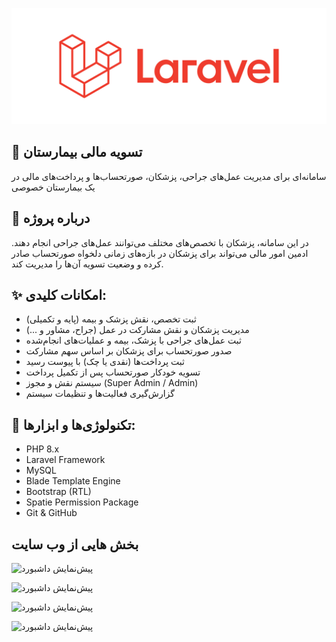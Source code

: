 

![پیش‌نمایش داشبورد](screenshots/laravel.svg)


## 🏥 تسویه مالی بیمارستان 
سامانه‌ای برای مدیریت عمل‌های جراحی، پزشکان، صورتحساب‌ها و پرداخت‌های مالی در یک بیمارستان خصوصی

## 📝 درباره پروژه
در این سامانه، پزشکان با تخصص‌های مختلف می‌توانند عمل‌های جراحی انجام دهند. ادمین امور مالی می‌تواند برای پزشکان در بازه‌های زمانی دلخواه صورتحساب صادر کرده و وضعیت تسویه آن‌ها را مدیریت کند.

## ✨ امکانات کلیدی:
- ثبت تخصص‌، نقش پزشک و بیمه (پایه و تکمیلی)
- مدیریت پزشکان و نقش مشارکت در عمل (جراح، مشاور و ...)
- ثبت عمل‌های جراحی با پزشک، بیمه و عملیات‌های انجام‌شده
- صدور صورتحساب برای پزشکان بر اساس سهم مشارکت
- ثبت پرداخت‌ها (نقدی یا چک) با پیوست رسید
- تسویه خودکار صورتحساب پس از تکمیل پرداخت
- سیستم نقش و مجوز (Super Admin / Admin)
- گزارش‌گیری فعالیت‌ها و تنظیمات سیستم

## 🔧 تکنولوژی‌ها و ابزارها:
- PHP 8.x
- Laravel Framework
- MySQL
- Blade Template Engine
- Bootstrap (RTL)
- Spatie Permission Package
- Git & GitHub


## بخش هایی از وب سایت

![پیش‌نمایش داشبورد](screenshots/dashboard.svg)

![پیش‌نمایش داشبورد](screenshots/doctors.svg)

![پیش‌نمایش داشبورد](screenshots/invoice.svg)

![پیش‌نمایش داشبورد](screenshots/payment.svg)
